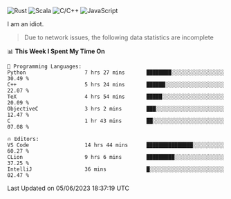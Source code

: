 ![Rust](https://img.shields.io/badge/Rust-000000?style=flat-square&logo=rust&logoColor=white)
![Scala](https://img.shields.io/badge/Scala-DC322F?style=flat-square&logo=Scala)
![C/C++](https://img.shields.io/badge/C++-00599c?style=flat-square&logo=C%2B%2B)
![JavaScript](https://img.shields.io/badge/JavaScript-323330?style=flat-square&logo=javascript&logoColor=F7DF1E)

I am an idiot.

> Due to network issues, the following data statistics are incomplete

<!--START_SECTION:waka-->
📊 **This Week I Spent My Time On** 

```text
💬 Programming Languages: 
Python                   7 hrs 27 mins       ████████░░░░░░░░░░░░░░░░░   30.49 % 
C++                      5 hrs 24 mins       ██████░░░░░░░░░░░░░░░░░░░   22.07 % 
TeX                      4 hrs 54 mins       █████░░░░░░░░░░░░░░░░░░░░   20.09 % 
ObjectiveC               3 hrs 2 mins        ███░░░░░░░░░░░░░░░░░░░░░░   12.47 % 
C                        1 hr 43 mins        ██░░░░░░░░░░░░░░░░░░░░░░░   07.08 % 

🔥 Editors: 
VS Code                  14 hrs 44 mins      ███████████████░░░░░░░░░░   60.27 % 
CLion                    9 hrs 6 mins        █████████░░░░░░░░░░░░░░░░   37.25 % 
IntelliJ                 36 mins             █░░░░░░░░░░░░░░░░░░░░░░░░   02.47 % 
```


 Last Updated on 05/06/2023 18:37:19 UTC
<!--END_SECTION:waka-->
